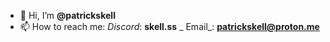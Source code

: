 - 👋 Hi, I’m **@patrickskell**
- 📫 How to reach me:
  _Discord_: **skell.ss**
 _ Email_: **patrickskell@proton.me**
